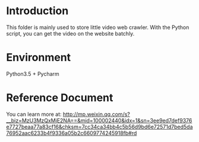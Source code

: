 # Introduction
This folder is mainly used to store little video web crawler. With the Python script, you can get the video on the website batchly.

# Environment
Python3.5 + Pycharm

# Reference Document
You can learn more at: http://mp.weixin.qq.com/s?__biz=MzU3MzQxMjE2NA==&mid=100002440&idx=1&sn=3ee9ed7def9376e7727beaa77a83cf16&chksm=7cc34ca34bb4c5b56d9bd6e72571d7bed5da76952aac6233b4f9336a05b2c6609774245918fb#rd
